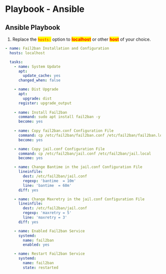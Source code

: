 # Playbook - Ansible

## Ansible Playbook

1. Replace the <mark style="color:red;">`hosts:`</mark> option to <mark style="color:red;">**localhost**</mark> or other <mark style="color:red;">**host**</mark> of your choice.

```yaml
- name: Fail2ban Installation and Configuration
  hosts: localhost

  tasks:
    - name: System Update
      apt:
        update_cache: yes
      changed_when: false

    - name: Dist Upgrade
      apt:
        upgrade: dist
      register: upgrade_output
    
    - name: Install Fail2ban
      command: sudo apt install fail2ban -y
      become: yes
    
    - name: Copy fail2ban.conf Configuration File
      command: cp /etc/fail2ban/fail2ban.conf /etc/fail2ban/fail2ban.local
      become: yes

    - name: Copy jail.conf Configuration File
      command: cp /etc/fail2ban/jail.conf /etc/fail2ban/jail.local
      become: yes

    - name: Change Bantime in the jail.conf Configuration File
      lineinfile:
        dest: /etc/fail2ban/jail.conf
        regexp: 'bantime  = 10m'
        line: 'bantime  = 60m'
      diff: yes

    - name: Change Maxretry in the jail.conf Configuration File
      lineinfile:
        dest: /etc/fail2ban/jail.conf
        regexp: 'maxretry = 5'
        line: 'maxretry = 3'
      diff: yes

    - name: Enabled Fail2ban Service
      systemd:
        name: fail2ban
        enabled: yes

    - name: Restart Fail2ban Service
      systemd:
        name: fail2ban
        state: restarted
```
